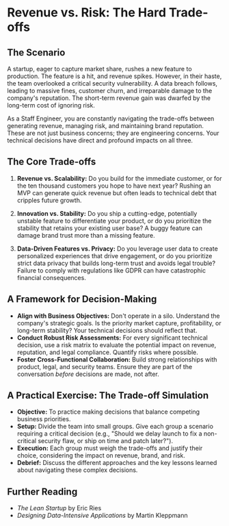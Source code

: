 # Revenue vs. Risk: The Hard Trade-offs

## The Scenario

A startup, eager to capture market share, rushes a new feature to production. The feature is a hit, and revenue spikes. However, in their haste, the team overlooked a critical security vulnerability. A data breach follows, leading to massive fines, customer churn, and irreparable damage to the company's reputation. The short-term revenue gain was dwarfed by the long-term cost of ignoring risk.

As a Staff Engineer, you are constantly navigating the trade-offs between generating revenue, managing risk, and maintaining brand reputation. These are not just business concerns; they are engineering concerns. Your technical decisions have direct and profound impacts on all three.

## The Core Trade-offs

1.  **Revenue vs. Scalability:** Do you build for the immediate customer, or for the ten thousand customers you hope to have next year? Rushing an MVP can generate quick revenue but often leads to technical debt that cripples future growth.

2.  **Innovation vs. Stability:** Do you ship a cutting-edge, potentially unstable feature to differentiate your product, or do you prioritize the stability that retains your existing user base? A buggy feature can damage brand trust more than a missing feature.

3.  **Data-Driven Features vs. Privacy:** Do you leverage user data to create personalized experiences that drive engagement, or do you prioritize strict data privacy that builds long-term trust and avoids legal trouble? Failure to comply with regulations like GDPR can have catastrophic financial consequences.

## A Framework for Decision-Making

-   **Align with Business Objectives:** Don't operate in a silo. Understand the company's strategic goals. Is the priority market capture, profitability, or long-term stability? Your technical decisions should reflect that.
-   **Conduct Robust Risk Assessments:** For every significant technical decision, use a risk matrix to evaluate the potential impact on revenue, reputation, and legal compliance. Quantify risks where possible.
-   **Foster Cross-Functional Collaboration:** Build strong relationships with product, legal, and security teams. Ensure they are part of the conversation *before* decisions are made, not after.

## A Practical Exercise: The Trade-off Simulation

-   **Objective:** To practice making decisions that balance competing business priorities.
-   **Setup:** Divide the team into small groups. Give each group a scenario requiring a critical decision (e.g., "Should we delay launch to fix a non-critical security flaw, or ship on time and patch later?").
-   **Execution:** Each group must weigh the trade-offs and justify their choice, considering the impact on revenue, brand, and risk.
-   **Debrief:** Discuss the different approaches and the key lessons learned about navigating these complex decisions.

## Further Reading

-   *The Lean Startup* by Eric Ries
-   *Designing Data-Intensive Applications* by Martin Kleppmann
